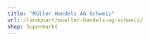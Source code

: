 ```yaml
---
title: "Müller Handels AG Schweiz"
url: /landquart/mueller-handels-ag-schweiz/
shop: Supermarkt
---
```

